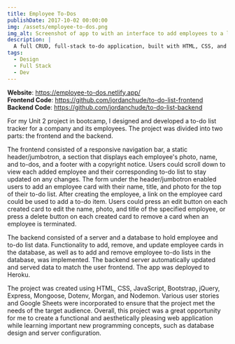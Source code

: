 ```yaml
---
title: Employee To-Dos
publishDate: 2017-10-02 00:00:00
img: /assets/employee-to-dos.png
img_alt: Screenshot of app to with an interface to add employees to a list with their name, title, and photo.
description: |
  A full CRUD, full-stack to-do application, built with HTML, CSS, and Javascript that utilizes a MongoDB API to store and update to-dos.
tags:
  - Design
  - Full Stack
  - Dev
---
```


**Website**: https://employee-to-dos.netlify.app/ <br>
**Frontend Code**: https://github.com/jordanchude/to-do-list-frontend <br>
**Backend Code**: https://github.com/jordanchude/to-do-list-backend

For my Unit 2 project in bootcamp, I designed and developed a to-do list tracker for a company and its employees. The project was divided into two parts: the frontend and the backend.

The frontend consisted of a responsive navigation bar, a static header/jumbotron, a section that displays each employee's photo, name, and to-dos, and a footer with a copyright notice. Users could scroll down to view each added employee and their corresponding to-do list to stay updated on any changes. The form under the header/jumbotron enabled users to add an employee card with their name, title, and photo for the top of their to-do list. After creating the employee, a link on the employee card could be used to add a to-do item. Users could press an edit button on each created card to edit the name, photo, and title of the specified employee, or press a delete button on each created card to remove a card when an employee is terminated.

The backend consisted of a server and a database to hold employee and to-do list data. Functionality to add, remove, and update employee cards in the database, as well as to add and remove employee to-do lists in the database, was implemented. The backend server automatically updated and served data to match the user frontend. The app was deployed to Heroku.

The project was created using HTML, CSS, JavaScript, Bootstrap, jQuery, Express, Mongoose, Dotenv, Morgan, and Nodemon. Various user stories and Google Sheets were incorporated to ensure that the project met the needs of the target audience. Overall, this project was a great opportunity for me to create a functional and aesthetically pleasing web application while learning important new programming concepts, such as database design and server configuration.
